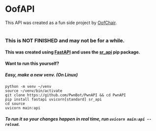 # OofAPI

This API was created as a fun side project by [OofChair](https://github.com/OofChair). <br><br> 
### This is **NOT FINISHED** and may not be for a while.

#### This was created using [FastAPI](https://fastapi.tiangolo.com) and uses the [sr_api](https://pypi.org/project/sr_api) pip package.

#### Want to run this yourself?

##### Easy, make a new venv. (On Linux)
`python -m venv ~/venv` <br>
`source ~/venv/bin/activate`<br>
`git clone https://github.com/PwnBot/PwnAPI && cd PwnAPI`<br>
`pip install fastapi uvicorn[standard] sr_api`<br>
`cd source`<br>
`uvicorn main:api` <br>
##### To run it so your changes happen in real time, run `uvicorn main:api --reload`.
